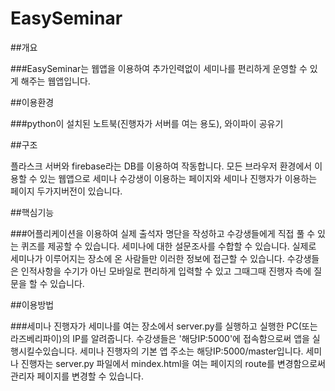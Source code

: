 # EasySeminar


##개요

###EasySeminar는 웹앱을 이용하여 추가인력없이 세미나를 편리하게 운영할 수 있게 해주는 웹앱입니다.

##이용환경

###python이 설치된 노트북(진행자가 서버를 여는 용도), 와이파이 공유기

##구조

플라스크 서버와 firebase라는 DB를 이용하여 작동합니다.
모든 브라우저 환경에서 이용할 수 있는 웹앱으로 세미나 수강생이 이용하는 페이지와 세미나 진행자가 이용하는 페이지 두가지버전이 있습니다.

##핵심기능

###어플리케이션을 이용하여 실제 출석자 명단을 작성하고 수강생들에게 직접 풀 수 있는 퀴즈를 제공할 수 있습니다.
세미나에 대한 설문조사를 수합할 수 있습니다. 실제로 세미나가 이루어지는 장소에 온 사람들만 이러한 정보에 접근할 수 있습니다. 수강생들은 인적사항을 수기가 아닌 모바일로 편리하게 입력할 수 있고 그때그때 진행자 측에 질문을 할 수 있습니다. 

##이용방법

###세미나 진행자가 세미나를 여는 장소에서 server.py를 실행하고 실행한 PC(또는 라즈베리파이)의 IP를 알려줍니다. 수강생들은 '해당IP:5000'에 접속함으로써 앱을 실행시킬수있습니다. 세미나 진행자의 기본 앱 주소는 해당IP:5000/master입니다.
세미나 진행자는 server.py 파일에서 mindex.html을 여는 페이지의 route를 변경함으로써 관리자 페이지를 변경할 수 있습니다.
